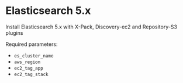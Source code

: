 # Elasticsearch 5.x

Install Elasticsearch 5.x with X-Pack, Discovery-ec2 and Repository-S3 plugins

Required parameters:
- `es_cluster_name`
- `aws_region`
- `ec2_tag_app`
- `ec2_tag_stack`



